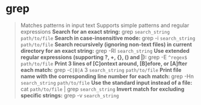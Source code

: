 # grep
> Matches patterns in input text
> Supports simple patterns and regular expressions
**Search for an exact string:**
grep `search_string` `path/to/file`
**Search in case-insensitive mode:**
grep -i `search_string` `path/to/file`
**Search recursively (ignoring non-text files) in current directory for an exact string:**
grep -RI `search_string` 
**Use extended regular expressions (supporting ?, +, {}, () and |):**
grep -E `^regex$` `path/to/file`
**Print 3 lines of [C]ontext around, [B]efore, or [A]fter each match:**
grep -`C|B|A` 3 `search_string` `path/to/file`
**Print file name with the corresponding line number for each match:**
grep -Hn `search_string` `path/to/file`
**Use the standard input instead of a file:**
cat `path/to/file` | grep `search_string`
**Invert match for excluding specific strings:**
grep -v `search_string`
